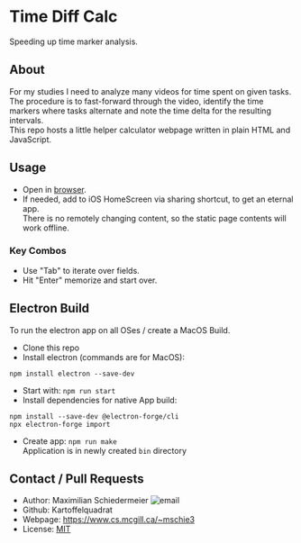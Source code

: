 # Time Diff Calc

Speeding up time marker analysis.

## About

For my studies I need to analyze many videos for time spent on given tasks.  
The procedure is to fast-forward through the video, identify the time markers where tasks alternate and note the time delta for the resulting intervals.  
This repo hosts a little helper calculator webpage written in plain HTML and JavaScript.


## Usage

 * Open in [browser](https://m5c.github.io/TimeDiffCalc/).   
 * If needed, add to iOS HomeScreen via sharing shortcut, to get an eternal app.  
There is no remotely changing content, so the static page contents will work offline.

### Key Combos

 * Use "Tab" to iterate over fields.
 * Hit "Enter" memorize and start over.

## Electron Build

To run the electron app on all OSes / create a MacOS Build.

 * Clone this repo
 * Install electron (commands are for MacOS):  
```
npm install electron --save-dev
```
 * Start with: `npm run start`
 * Install dependencies for native App build:  
```
npm install --save-dev @electron-forge/cli
npx electron-forge import
```
 * Create app: `npm run make`  
Application is in newly created `bin` directory


## Contact / Pull Requests

 * Author: Maximilian Schiedermeier ![email](email.png)
 * Github: Kartoffelquadrat
 * Webpage: https://www.cs.mcgill.ca/~mschie3
 * License: [MIT](https://opensource.org/licenses/MIT)
